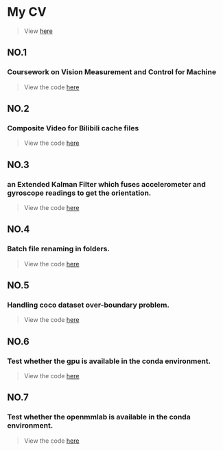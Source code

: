 # My CV
> View [here](./scripts/cv/cv_en.md)
## NO.1
### Coursework on Vision Measurement and Control for Machine
> View the code [here](./scripts/monocular_camera_ranging.py)
## NO.2
### Composite Video for Bilibili cache files
> View the code [here](./scripts/bilibili.py)
## NO.3
### an Extended Kalman Filter which fuses accelerometer and gyroscope readings to get the orientation.
> View the code [here](./scripts/EKF_IMU.m)
## NO.4
### Batch file renaming in folders.
> View the code [here](./scripts/rename_file.py)
## NO.5
### Handling coco dataset over-boundary problem.
> View the code [here](./scripts/boundary_process.py)
## NO.6
### Test whether the gpu is available in the conda environment.
> View the code [here](./scripts/gpu.py)
## NO.7
### Test whether the openmmlab is available in the conda environment.
> View the code [here](./scripts/check_openmmlab.py)


